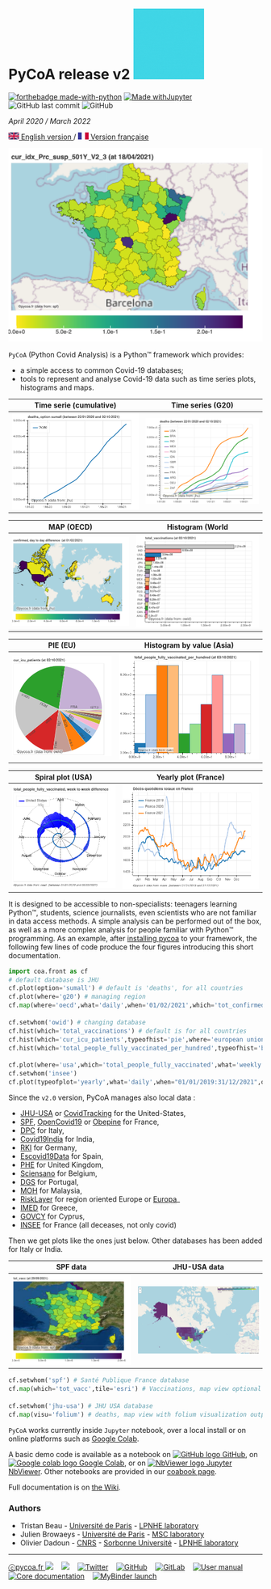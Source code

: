 # PyCoA release v2 <img src="https://github.com/coa-project/coa-project.github.io/raw/main/fig/logo-anime.gif" width="140px" align=bottom >

[![forthebadge made-with-python](http://ForTheBadge.com/images/badges/made-with-python.svg)](https://www.python.org/)
[![Made withJupyter](https://img.shields.io/badge/Made%20with-Jupyter-orange?style=for-the-badge&logo=Jupyter)](https://jupyter.org/try)
![GitHub last commit](https://img.shields.io/github/last-commit/pycoa/coa/dev?style=for-the-badge)
![GitHub](https://img.shields.io/github/license/pycoa/coa?style=for-the-badge)

_April 2020 / March 2022_

[<img src="https://github.com/coa-project/coa-project.github.io/raw/main/fig/UK.png" height="14px" alt="UK flag"> English  version ](https://github.com/coa-project/pycoa)
/
[<img src="https://github.com/coa-project/coa-project.github.io/raw/main/fig/FR.png" height="14px" alt="FR flag"> Version française ](https://github.com/coa-project/pycoa/blob/main/README_FR.md)

<center>
<a href="https://github.com/coa-project/coa-project.github.io/raw/main/fig/mapFranceVariant.html" target="_blank"><img src="https://github.com/coa-project/coa-project.github.io/raw/main/fig/mapFranceVariant.png"></a>
</center>

`PyCoA` (Python Covid Analysis) is a Python™ framework which provides:
- a simple access to common Covid-19 databases;
- tools to represent and analyse Covid-19 data such as time series plots, histograms and maps.

|Time serie (cumulative) | Time series (G20) |
|------------|-------------|
|<a href="https://github.com/coa-project/coa-project.github.io/raw/main/fig/pycoa_v2.10_plot_sumall.html" target="_blank"><img src="https://github.com/coa-project/coa-project.github.io/raw/main/fig/pycoa_v2.10_plot_sumall.png"></a>|<a href="https://github.com/coa-project/coa-project.github.io/raw/main/fig/pycoa_v2.10_plot_g20.html" target="_blank"><img src="https://github.com/coa-project/coa-project.github.io/raw/main/fig/pycoa_v2.10_plot_g20.png"></a>|

|MAP (OECD) | Histogram (World|
|------------|-------------|
|<a href="https://github.com/coa-project/coa-project.github.io/raw/main/fig/pycoa_v2.10_plot_oecd.html" target="_blank"><img src="https://github.com/coa-project/coa-project.github.io/raw/main/fig/pycoa_v2.10_plot_oecd.png"></a>|<a href="https://github.com/coa-project/coa-project.github.io/raw/main/fig/pycoa_v2.10_hist_bycountry.html" target="_blank"><img src="https://github.com/coa-project/coa-project.github.io/raw/main/fig/pycoa_v2.10_hist_bycountry.png"></a>|

|PIE (EU) | Histogram by value (Asia) |
|------------|-------------|
|<a href="https://github.com/coa-project/coa-project.github.io/raw/main/fig/pycoa_v2.10_pie.html" target="_blank"><img src="https://github.com/coa-project/coa-project.github.io/raw/main/fig/pycoa_v2.10_pie.png"></a>|<a href="https://github.com/coa-project/coa-project.github.io/raw/main/fig/pycoa_v2.10_histval.html" target="_blank"><img src="https://github.com/coa-project/coa-project.github.io/raw/main/fig/pycoa_v2.10_histval.png"></a>|

|Spiral plot (USA) | Yearly plot (France) |
|------------|-------------|
|<a href="https://github.com/coa-project/coa-project.github.io/raw/main/fig/pycoa_v2.20_spiral.html" target="_blank"><img src="https://github.com/coa-project/coa-project.github.io/raw/main/fig/pycoa_v2.20_spiral.png"></a>|<a href="https://github.com/coa-project/coa-project.github.io/raw/main/fig/pycoa_v2.20_yearly.html" target="_blank"><img src="https://github.com/coa-project/coa-project.github.io/raw/main/fig/pycoa_v2.20_yearly.png"></a>|

It is designed to be accessible to non-specialists: teenagers learning Python™, students, science journalists, even scientists who are not familiar in data access methods. A simple analysis can be performed out of the box, as well as a more complex analysis for people familiar with Python™ programming. As an example, after <a href="https://github.com/coa-project/pycoa/wiki/Install" target=_blank>installing pycoa</a> to your framework, the following few lines of code produce the four figures introducing this short documentation.

```python
import coa.front as cf
# default database is JHU
cf.plot(option='sumall') # default is 'deaths', for all countries
cf.plot(where='g20') # managing region
cf.map(where='oecd',what='daily',when='01/02/2021',which='tot_confirmed')

cf.setwhom('owid') # changing database
cf.hist(which='total_vaccinations') # default is for all countries
cf.hist(which='cur_icu_patients',typeofhist='pie',where='european union')
cf.hist(which='total_people_fully_vaccinated_per_hundred',typeofhist='byvalue',where='asia')

cf.plot(where='usa',which='total_people_fully_vaccinated',what='weekly',typeofplot='spiral')
cf.setwhom('insee')
cf.plot(typeofplot='yearly',what='daily',when="01/01/2019:31/12/2021",option=['smooth7','sumall'],title='Décès quotidiens totaux en France')
```

Since the `v2.0` version, PyCoA manages also local data :
- [JHU-USA](https://coronavirus.jhu.edu/) or [CovidTracking](https://covidtracking.com) for the United-States,
- [SPF](https://www.santepubliquefrance.fr/dossiers/coronavirus-covid-19), [OpenCovid19](https://github.com/opencovid19-fr) or [Obepine](https://www.reseau-obepine.fr/donnees-ouvertes/) for France,
- [DPC](https://github.com/pcm-dpc/COVID-19) for Italy,
- [Covid19India](https://api.covid19india.org) for India,
- [RKI](https://github.com/jgehrcke/covid-19-germany-gae) for Germany,
- [Escovid19Data](https://github.com/montera34/escovid19data) for Spain,
- [PHE](https://api.coronavirus.data.gov.uk) for United Kingdom,
- [Sciensano](https://epistat.sciensano.be) for Belgium,
- [DGS](https://github.com/dssg-pt/covid19pt-data) for Portugal,
- [MOH](https://github.com/MoH-Malaysia) for Malaysia,
- [RiskLayer](https://www.risklayer-explorer.com) for region oriented Europe or [Europa](https://github.com/ec-jrc/COVID-19/)_
- [IMED](https://github.com/iMEdD-Lab/open-data/tree/master/COVID-19) for Greece,
- [GOVCY](https://www.data.gov.cy/) for Cyprus,
- [INSEE](https://www.insee.fr) for France (all deceases, not only covid)

Then we get plots like the ones just below. Other databases has been added for Italy or India.

|SPF data | JHU-USA data |
|------------|-------------|
|<a href="https://github.com/coa-project/coa-project.github.io/raw/main/fig/pycoa_v2.10_spf.html" target="_blank"><img src="https://github.com/coa-project/coa-project.github.io/raw/main/fig/pycoa_v2.10_spf.png" width=504></a>|<a href="https://github.com/coa-project/coa-project.github.io/raw/main/fig/pycoa_v2.10_jhu-usafolium.html" target="_blank"><img src="https://github.com/coa-project/coa-project.github.io/raw/main/fig/pycoa_v2.0_jhu-usafolium.jpg" width=504></a>|

```python
cf.setwhom('spf') # Santé Publique France database
cf.map(which='tot_vacc',tile='esri') # Vaccinations, map view optional tile

cf.setwhom('jhu-usa') # JHU USA database
cf.map(visu='folium') # deaths, map view with folium visualization output
```

`PyCoA` works currently inside `Jupyter` notebook, over a local install or on online platforms such as <a href="https://colab.research.google.com/" target=_blank>Google Colab</a>.

A basic demo code is available as a notebook on <a href="https://github.com/coa-project/coabook/blob/master/demo_pycoa.ipynb" target=_blank ><img src="https://github.githubassets.com/images/modules/logos_page/GitHub-Mark.png" height="20" alt="GitHub logo" /> GitHub</a>, on <a href="https://colab.research.google.com/github/coa-project/coabook/blob/master/demo_pycoa.ipynb" target=_blank ><img src="https://colab.research.google.com/img/colab_favicon_256px.png" height="20" alt="Google colab logo" /> Google Colab</a>, or on <a href="https://nbviewer.jupyter.org/github/coa-project/coabook/blob/master/demo_pycoa.ipynb" target=_blank ><img src="https://nbviewer.jupyter.org/static/img/nav_logo.svg" height="20" alt="NbViewer logo" /> Jupyter NbViewer</a>. Other notebooks are provided in our <a href="https://github.com/coa-project/coabook/blob/master/README.md" target=_blank >coabook page</a>.

Full documentation is on <a href="https://github.com/coa-project/pycoa/wiki/Home" target=_blank>the Wiki</a>.

### Authors

* Tristan Beau - [Université de Paris](http://u-paris.fr) - [LPNHE laboratory](http://lpnhe.in2p3.fr/)
* Julien Browaeys - [Université de Paris](http://u-paris.fr) - [MSC laboratory](http://www.msc.univ-paris-diderot.fr/)
* Olivier Dadoun - [CNRS](http://cnrs.fr) - [Sorbonne Université](https://www.sorbonne-universite.fr/) - [LPNHE laboratory](http://lpnhe.in2p3.fr/)

***
[ⓒpycoa.fr <img src='https://raw.githubusercontent.com/wiki/coa-project/pycoa/figs/world-wide-web.png' height='25px' />](http://www.pycoa.fr) &nbsp;&nbsp;
[<img src='https://raw.githubusercontent.com/wiki/coa-project/pycoa/figs/email.png' height='25px' align='bottom' />](mailto:support@pycoa.fr) &nbsp;&nbsp;
[<img src='https://raw.githubusercontent.com/wiki/coa-project/pycoa/figs/twitter.png' height='25px' alt='Twitter'  />](https://twitter.com/pycoa_fr) &nbsp;&nbsp;
[<img src='https://raw.githubusercontent.com/wiki/coa-project/pycoa/figs/github.png' height='25px' alt='GitHub' />](https://github.com/coa-project/pycoa) &nbsp;&nbsp;
[<img src='https://raw.githubusercontent.com/wiki/coa-project/pycoa/figs/gitlab.png' height='25px' alt='GitLab' />](https://gitlab.in2p3.fr/lpnhe/pycoa) &nbsp;&nbsp;
[<img src='https://raw.githubusercontent.com/wiki/coa-project/pycoa/figs/information.png' height='25px' alt='User manual' />](https://github.com/coa-project/pycoa/wiki) &nbsp;&nbsp;
[<img src='https://raw.githubusercontent.com/wiki/coa-project/pycoa/figs/manual.png' height='25px' alt='Core documentation' />](https://www.pycoa.fr/docs) &nbsp;&nbsp;
[<img src='https://raw.githubusercontent.com/wiki/coa-project/pycoa/figs/mybinder.png' height='20px' alt='MyBinder launch' />](https://mybinder.org/v2/gh/coa-project/pycoa/dev)
